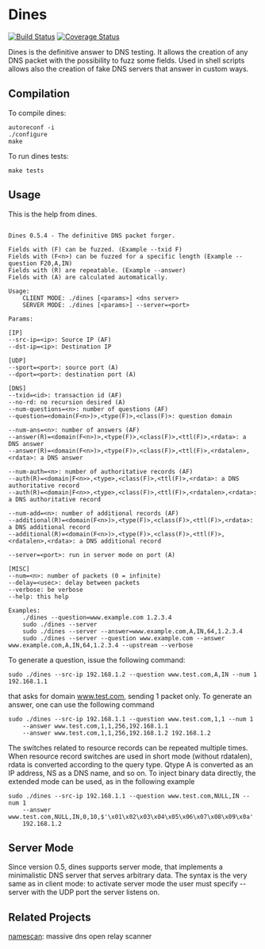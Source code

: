 # Dines

[![Build Status](https://travis-ci.org/crondaemon/dines.png)](https://travis-ci.org/crondaemon/dines)
[![Coverage Status](https://coveralls.io/repos/crondaemon/dines/badge.png?branch=coverage)](https://coveralls.io/r/crondaemon/dines)

Dines is the definitive answer to DNS testing. It allows the creation of any DNS packet with the possibility to fuzz some fields. Used in shell scripts allows also the creation of fake DNS servers that answer in custom ways.

## Compilation

To compile dines:

    autoreconf -i
    ./configure
    make

To run dines tests:

    make tests

## Usage

This is the help from dines.

<!--- HELP START --->
```

Dines 0.5.4 - The definitive DNS packet forger.

Fields with (F) can be fuzzed. (Example --txid F)
Fields with (F<n>) can be fuzzed for a specific length (Example --question F20,A,IN)
Fields with (R) are repeatable. (Example --answer)
Fields with (A) are calculated automatically.

Usage:
	CLIENT MODE: ./dines [<params>] <dns server>
	SERVER MODE: ./dines [<params>] --server=<port>

Params:

[IP]
--src-ip=<ip>: Source IP (AF)
--dst-ip=<ip>: Destination IP

[UDP]
--sport=<port>: source port (A)
--dport=<port>: destination port (A)

[DNS]
--txid=<id>: transaction id (AF)
--no-rd: no recursion desired (A)
--num-questions=<n>: number of questions (AF)
--question=<domain(F<n>)>,<type(F)>,<class(F)>: question domain

--num-ans=<n>: number of answers (AF)
--answer(R)=<domain(F<n>)>,<type(F)>,<class(F)>,<ttl(F)>,<rdata>: a DNS answer
--answer(R)=<domain(F<n>)>,<type(F)>,<class(F)>,<ttl(F)>,<rdatalen>,<rdata>: a DNS answer

--num-auth=<n>: number of authoritative records (AF)
--auth(R)=<domain|F<n>>,<type>,<class(F)>,<ttl(F)>,<rdata>: a DNS authoritative record
--auth(R)=<domain|F<n>>,<type>,<class(F)>,<ttl(F)>,<rdatalen>,<rdata>: a DNS authoritative record

--num-add=<n>: number of additional records (AF)
--additional(R)=<domain(F<n>)>,<type(F)>,<class(F)>,<ttl(F)>,<rdata>: a DNS additional record
--additional(R)=<domain(F<n>)>,<type(F)>,<class(F)>,<ttl(F)>,<rdatalen>,<rdata>: a DNS additional record

--server=<port>: run in server mode on port (A)

[MISC]
--num=<n>: number of packets (0 = infinite)
--delay=<usec>: delay between packets
--verbose: be verbose
--help: this help

Examples:
	./dines --question=www.example.com 1.2.3.4
	sudo ./dines --server
	sudo ./dines --server --answer=www.example.com,A,IN,64,1.2.3.4
	sudo ./dines --server --question www.example.com --answer www.example.com,A,IN,64,1.2.3.4 --upstream --verbose
```
<!--- HELP END --->

To generate a question, issue the following command:

```
sudo ./dines --src-ip 192.168.1.2 --question www.test.com,A,IN --num 1 192.168.1.1
```

that asks for domain www.test.com, sending 1 packet only. To generate an answer, one can use the following
command

```
sudo ./dines --src-ip 192.168.1.1 --question www.test.com,1,1 --num 1
    --answer www.test.com,1,1,256,192.168.1.1
    --answer www.test.com,1,1,256,192.168.1.2 192.168.1.2
```

The switches related to resource records can be repeated multiple times. When resource record switches are used
in short mode (without rdatalen), rdata is converted according to the query type. Qtype A is converted
as an IP address, NS as a DNS name, and so on. To inject binary data directly, the extended mode can be used,
as in the following example

```
sudo ./dines --src-ip 192.168.1.1 --question www.test.com,NULL,IN --num 1
    --answer www.test.com,NULL,IN,0,10,$'\x01\x02\x03\x04\x05\x06\x07\x08\x09\x0a'
    192.168.1.2
```

## Server Mode

Since version 0.5, dines supports server mode, that implements a minimalistic DNS server that serves arbitrary
data. The syntax is the very same as in client mode: to activate server mode the user must specify --server
with the UDP port the server listens on.

## Related Projects

[namescan](http://github.com/crondaemon/namescan): massive dns open relay scanner

